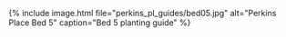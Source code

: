 ---
---
{% include image.html file="perkins_pl_guides/bed05.jpg"
                      alt="Perkins Place Bed 5"
                      caption="Bed 5 planting guide" %}
